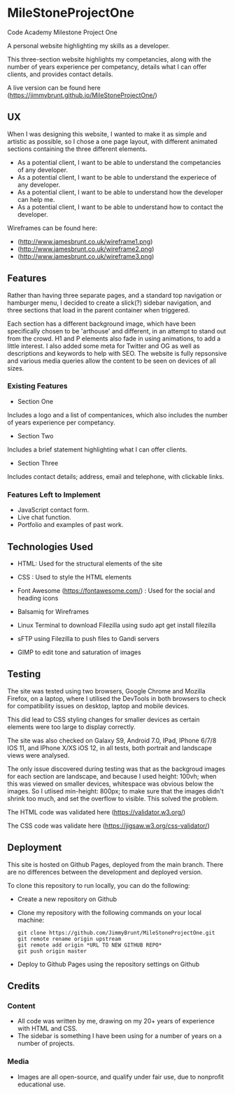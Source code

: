 # MileStoneProjectOne

Code Academy Milestone Project One

A personal website highlighting my skills as a developer.

This three-section website highlights my competancies, along with the number of years experience per competancy, details what I can offer clients, and provides contact details.

A live version can be found here (https://jimmybrunt.github.io/MileStoneProjectOne/)

## UX

When I was designing this website, I wanted to make it as simple and artistic as possible, so I chose a one page layout, with different animated sections containing the three different elements.

- As a potential client, I want to be able to understand the competancies of any developer.
- As a potential client, I want to be able to understand the experiece of any developer.
- As a potential client, I want to be able to understand how the developer can help me.
- As a potential client, I want to be able to understand how to contact the developer.

Wireframes can be found here:

 - (http://www.jamesbrunt.co.uk/wireframe1.png)
 - (http://www.jamesbrunt.co.uk/wireframe2.png)
 - (http://www.jamesbrunt.co.uk/wireframe3.png)

## Features

Rather than having three separate pages, and a standard top navigation or hamburger menu, I decided to create a slick(?) sidebar navigation, and three sections that load in the parent container when triggered.

Each section has a different background image, which have been specifically chosen to be 'arthouse' and different, in an attempt to stand out from the crowd. H1 and P elements also fade in using animations, to add a little interest. I also added some meta for Twitter and OG as well as descriptions and keywords to help with SEO. The website is fully repsonsive and various media queries allow the content to be seen on devices of all sizes.

### Existing Features

- Section One

Includes a logo and a list of compentanices, which also includes the number of years experience per competancy.

- Section Two

Includes a brief statement highlighting what I can offer clients.

- Section Three 

Includes contact details; address, email and telephone, with clickable links.

### Features Left to Implement

- JavaScript contact form.
- Live chat function.
- Portfolio and examples of past work.

## Technologies Used

- HTML: Used for the structural elements of the site

- CSS : Used to style the HTML elements

- Font Awesome (https://fontawesome.com/) : Used for the social and heading icons

- Balsamiq for Wireframes

- Linux Terminal to download Filezilla using sudo apt get install filezilla

- sFTP using Filezilla to push files to Gandi servers

- GIMP to edit tone and saturation of images

## Testing

The site was tested using two browsers, Google Chrome and Mozilla Firefox, on a laptop, where I utilised the DevTools in both browsers to check for compatibility issues on desktop, laptop and mobile devices. 

This did lead to CSS styling changes for smaller devices as certain elements were too large to display correctly. 

The site was also checked on Galaxy S9, Android 7.0, IPad, IPhone 6/7/8 IOS 11, and IPhone X/XS iOS 12, in all tests, both portrait and landscape views were analysed.

The only issue discovered during testing was that as the backgroud images for each section are landscape, and because I used height: 100vh; when this was viewed on smaller devices, whitespace was obvious below the images. So I utlised min-height: 800px; to make sure that the images didn't shrink too much, and set the overflow to visible. This solved the problem.

The HTML code was validated here (https://validator.w3.org/)

The CSS code was validate here (https://jigsaw.w3.org/css-validator/)

## Deployment

This site is hosted on Github Pages, deployed from the main branch. There are no differences between the development and deployed version.

To clone this repository to run locally, you can do the following:

- Create a new repository on Github
- Clone my repository with the following commands on your local machine:

    ```
    git clone https://github.com/JimmyBrunt/MileStoneProjectOne.git
    git remote rename origin upstream
    git remote add origin *URL TO NEW GITHUB REPO*
    git push origin master
    ```
    
- Deploy to Github Pages using the repository settings on Github

## Credits

### Content

- All code was written by me, drawing on my 20+ years of experience with HTML and CSS.
- The sidebar is something I have been using for a number of years on a number of projects.

### Media

- Images are all open-source, and qualify under fair use, due to nonprofit educational use.